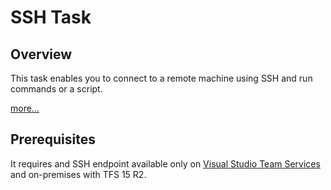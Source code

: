 # SSH Task

## Overview

This task enables you to connect to a remote machine using SSH and run commands or a script.

[more...](https://www.visualstudio.com/en-us/docs/build/steps/deploy/ssh)

## Prerequisites

It requires and SSH endpoint available only on [Visual Studio Team Services](https://www.visualstudio.com/products/visual-studio-team-services-vs) 
and on-premises with TFS 15 R2.
